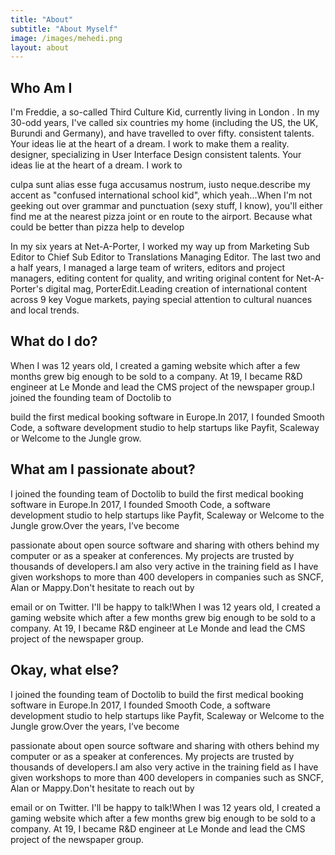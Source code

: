 ```yaml
---
title: "About"
subtitle: "About Myself"
image: /images/mehedi.png
layout: about
---
```


## Who Am I

I'm Freddie, a so-called Third Culture Kid, currently living in London . In my 30-odd years, I've called six countries my home (including the US, the UK, Burundi and Germany), and have travelled to over fifty.
consistent talents. Your ideas lie at the heart of a dream. I work to make them a reality. designer, specializing in User Interface Design consistent talents. Your ideas lie at the heart of a dream. I work to

culpa sunt alias esse fuga accusamus nostrum, iusto neque.describe
my accent as "confused international school kid", which yeah...When I'm not geeking out over grammar and punctuation (sexy stuff, I know), you'll either find me at the nearest pizza joint or en route to the airport. Because what could be better than pizza help to develop

In my six years at Net-A-Porter, I worked my way up from Marketing Sub Editor to Chief Sub Editor to Translations Managing Editor. The last two and a half years, I managed a large team of writers, editors and project managers, editing content for quality, and writing original content for Net-A-Porter's digital mag, PorterEdit.Leading creation
of international content across 9 key Vogue markets, paying special attention to cultural nuances and local trends. ​

## What do I do?

When I was 12 years old, I created a gaming website which after a few months grew big enough to be sold to a company. At 19, I became R&D engineer at Le Monde and lead the CMS project of the newspaper group.I joined the founding team of Doctolib to

build the first medical booking software in Europe.In 2017, I founded Smooth Code, a software development studio to help startups like Payfit, Scaleway or Welcome to the Jungle grow.

## What am I passionate about?

I joined the founding team of Doctolib to build the first medical booking software in Europe.In 2017, I founded Smooth Code, a software development studio to help startups like Payfit, Scaleway or Welcome to the Jungle grow.Over the years, I’ve become

passionate about open source software and sharing with others behind my computer or as a speaker at conferences. My projects are trusted by thousands of developers.I am also very active in the training field as I have given workshops to more than 400 developers in companies such as SNCF, Alan or Mappy.Don't hesitate to reach out by

email or on Twitter. I'll be happy to talk!When I was 12 years old, I created a gaming website which after a few months grew big enough to be sold to a company. At 19, I became R&D engineer at Le Monde and lead the CMS project of the newspaper group.

## Okay, what else?

I joined the founding team of Doctolib to build the first medical booking software in Europe.In 2017, I founded Smooth Code, a software development studio to help startups like Payfit, Scaleway or Welcome to the Jungle grow.Over the years, I’ve become

passionate about open source software and sharing with others behind my computer or as a speaker at conferences. My projects are trusted by thousands of developers.I am also very active in the training field as I have given workshops to more than 400 developers in companies such as SNCF, Alan or Mappy.Don't hesitate to reach out by

email or on Twitter. I'll be happy to talk!When I was 12 years old, I created a gaming website which after a few months grew big enough to be sold to a company. At 19, I became R&D engineer at Le Monde and lead the CMS project of the newspaper group.
